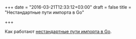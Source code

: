+++
date = "2016-03-21T12:33:12+03:00"
draft = false
title = "Нестандартные пути импорта в Go"

+++

<p>Как работают <a href="http://engineeredweb.com/blog/2016/go-exposed-remote-import-paths/">нестандартные пути импорта в Go</a>.</p>

